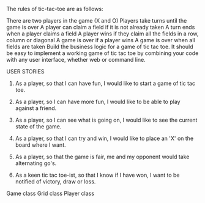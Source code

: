 The rules of tic-tac-toe are as follows:

There are two players in the game (X and O)
Players take turns until the game is over
A player can claim a field if it is not already taken
A turn ends when a player claims a field
A player wins if they claim all the fields in a row, column or diagonal
A game is over if a player wins
A game is over when all fields are taken
Build the business logic for a game of tic tac toe. It should be easy to implement a working game of tic tac toe by combining your code with any user interface, whether web or command line.

USER STORIES

1) As a player, so that I can have fun,
I would like to start a game of tic tac toe.

2) As a player, so I can have more fun,
I would like to be able to play against a friend.

3) As a player, so I can see what is going on,
I would like to see the current state of the game.

4) As a player, so that I can try and win,
I would like to place an 'X' on the board
where I want.

5) As a player, so that the game is fair, me and my
opponent would take alternating go's.

6) As a keen tic tac toe-ist, so that I know if I have won,
I want to be notified of victory, draw or loss.

Game class
Grid class
Player class
